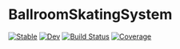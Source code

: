 # BallroomSkatingSystem

[![Stable](https://img.shields.io/badge/docs-stable-blue.svg)](https://sdobber.github.io/BallroomSkatingSystem.jl/stable)
[![Dev](https://img.shields.io/badge/docs-dev-blue.svg)](https://sdobber.github.io/BallroomSkatingSystem.jl/dev)
[![Build Status](https://github.com/sdobber/BallroomSkatingSystem.jl/workflows/CI/badge.svg)](https://github.com/sdobber/BallroomSkatingSystem.jl/actions)
[![Coverage](https://codecov.io/gh/sdobber/BallroomSkatingSystem.jl/branch/master/graph/badge.svg)](https://codecov.io/gh/sdobber/BallroomSkatingSystem.jl)
